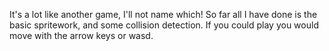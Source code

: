 It's a lot like another game, I'll not name which! So far all I have done is the basic spritework,
and some collision detection. If you could play you would move with the arrow keys or wasd.
